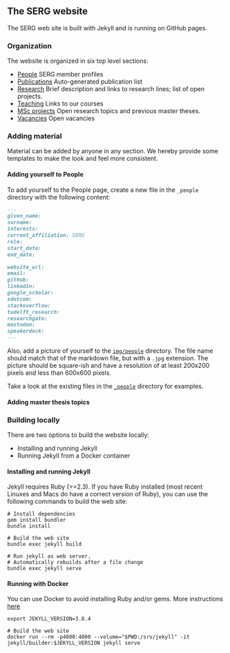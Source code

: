 ## The SERG website

The SERG web site is built with Jekyll and is running on GitHub pages.

### Organization

The website is organized in six top level sections:

* [People](people.md) SERG member profiles
* [Publications](publications.md) Auto-generated publication list
* [Research](research.md) Brief description and links to research lines; list
of open projects.
* [Teaching](teaching.md) Links to our courses
* [MSc projects](msc-projects.md) Open research topics and previous master
  theses.
* [Vacancies](vacancies.md) Open vacancies

### Adding material

Material can be added by anyone in any section. We hereby provide some
templates to make the look and feel more consistent.

#### Adding yourself to People
To add yourself to the People page, create a new file in the `_people` directory with the following content:

```markdown
---
given_name:
surname:
interests:
current_affiliation: SERG
role:
start_date:
end_date:

website_url:
email:
github:
linkedin:
google_scholar:
xdotcom:
stackoverflow:
tudelft_research:
researchgate:
mastodon:
speakerdeck:
---
```

Also, add a picture of yourself to the [`img/people`](./img/people) directory.
The file name should match that of the markdown file, but with a `.jpg` extension.
The picture should be square-ish and have a resolution of at least 200x200 pixels and less than 600x600 pixels.

Take a look at the existing files in the [`_people`](./_people) directory for examples.

#### Adding master thesis topics

### Building locally

There are two options to build the website locally:

* Installing and running Jekyll
* Running Jekyll from a Docker container

#### Installing and running Jekyll

Jekyll requires Ruby (>=2.3). If you have Ruby installed (most recent Linuxes
and Macs do have a correct version of Ruby), you can use the following commands
to build the web site:

```shell
# Install dependencies
gem install bundler
bundle install

# Build the web site
bundle exec jekyll build

# Run jekyll as web server.
# Automatically rebuilds after a file change
bundle exec jekyll serve
```

#### Running with Docker

You can use Docker to avoid installing Ruby and/or gems. More instructions
[here](https://github.com/envygeeks/jekyll-docker/blob/master/README.md)

```shell
export JEKYLL_VERSION=3.8.4

# Build the web site
docker run --rm -p4000:4000 --volume="$PWD:/srv/jekyll" -it jekyll/builder:$JEKYLL_VERSION jekyll serve
```
